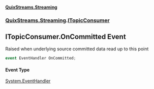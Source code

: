 #### [QuixStreams.Streaming](index.md 'index')
### [QuixStreams.Streaming](QuixStreams.Streaming.md 'QuixStreams.Streaming').[ITopicConsumer](ITopicConsumer.md 'QuixStreams.Streaming.ITopicConsumer')

## ITopicConsumer.OnCommitted Event

Raised when underlying source committed data read up to this point

```csharp
event EventHandler OnCommitted;
```

#### Event Type
[System.EventHandler](https://docs.microsoft.com/en-us/dotnet/api/System.EventHandler 'System.EventHandler')